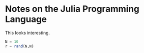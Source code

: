 # Notes on the Julia Programming Language

This looks interesting.

```julia
N = 10
r = rand(N,N)
```
